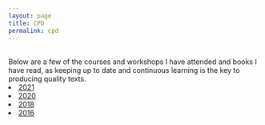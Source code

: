 ```yaml
---
layout: page
title: CPD
permalink: cpd
---
```

<br/>
Below are a few of the courses and workshops I have attended and books I have read, as keeping up to date and continuous learning is the key to producing quality texts.
<br/>

<li><a href="https://zahra-claire-bahrani-peacock.github.io/2021">2021</a></li>  

<li><a href="https://zahra-claire-bahrani-peacock.github.io/2020">2020</a></li>  

<li><a href="https://zahra-claire-bahrani-peacock.github.io/2018">2018</a></li>  
 
<li><a href="https://zahra-claire-bahrani-peacock.github.io/2016">2016</a></li>
<br>